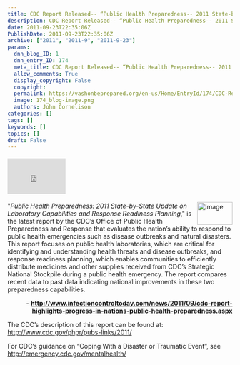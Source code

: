 ```yaml
---
title: CDC Report Released-- “Public Health Preparedness-- 2011 State-by-State Update on Laboratory Capabilities and Response Readiness Planning”
description: CDC Report Released-- “Public Health Preparedness-- 2011 State-by-State Update on Laboratory Capabilities and Response Readiness Planning”
date: 2011-09-23T22:35:06Z
PublishDate: 2011-09-23T22:35:06Z
archive: ["2011", "2011-9", "2011-9-23"]
params:
  dnn_blog_ID: 1
  dnn_entry_ID: 174
  meta_title: CDC Report Released-- “Public Health Preparedness-- 2011 State-by-State Update on Laboratory Capabilities and Response Readiness Planning”
  allow_comments: True
  display_copyright: False
  copyright:
  permalink: https://vashonbeprepared.org/en-us/Home/EntryId/174/CDC-Report-Released-ldquo-Public-Health-Preparedness-2011-State-by-State-Update-on-Laboratory-Capabilities-and-Response-Readiness-Planning-rdquo
  image: 174_blog-image.png
  authors: John Cornelison
categories: []
tags: []
keywords: []
topics: []
draft: False
---
```


<div class="wlWriterHeaderFooter" style="float:none; margin:0px; padding:4px 0px 4px 0px;"><iframe src="http://www.facebook.com/widgets/like.php?href=http://vashoneoc.org/Blogs/VashonPreparedness/tabid/164/EntryId/174/CDC-Report-Released-ldquo-Public-Health-Preparedness-2011-State-by-State-Update-on-Laboratory-Capabilities-and-Response-Readiness-Planning-rdquo.aspx" scrolling="no" frameborder="0" style="border:none; width:130px; height:80px"></iframe></div><p><a href="./images/174/8067a9f18226_D987-image_2.png"><img style="background-image: none; border-bottom: 0px; border-left: 0px; padding-left: 0px; padding-right: 0px; display: inline; float: right; border-top: 0px; border-right: 0px; padding-top: 0px" title="image" border="0" alt="image" align="right" src="./images/174/8067a9f18226_D987-image_thumb.png" width="79" height="51" /></a>&quot;<em>Public Health Preparedness: 2011 State-by-State Update on Laboratory Capabilities and Response Readiness Planning</em>,&quot; is the latest report by the CDC’s Office of Public Health Preparedness and Response that evaluates the nation’s ability to respond to public health emergencies such as disease outbreaks and natural disasters. This report focuses on public health laboratories, which are critical for identifying and understanding health threats and disease outbreaks, and response readiness planning, which enables communities to efficiently distribute medicines and other supplies received from CDC’s Strategic National Stockpile during a public health emergency. The report compares recent data to past data indicating national improvements in these two preparedness capabilities. </p>  <p align="right">- <a href="http://www.infectioncontroltoday.com/news/2011/09/cdc-report-highlights-progress-in-nations-public-health-preparedness.aspx"><b>http://www.infectioncontroltoday.com/news/2011/09/cdc-report-highlights-progress-in-nations-public-health-preparedness.aspx</b></a><b> </b></p>  <p align="left">The CDC’s description of this report can be found at: <a title="http://www.cdc.gov/phpr/pubs-links/2011/" href="http://www.cdc.gov/phpr/pubs-links/2011/">http://www.cdc.gov/phpr/pubs-links/2011/</a>&#160;</p>  <p>For CDC’s guidance on “Coping With a Disaster or Traumatic Event”, see <a title="http://emergency.cdc.gov/mentalhealth/" href="http://emergency.cdc.gov/mentalhealth/">http://emergency.cdc.gov/mentalhealth/</a></p>
